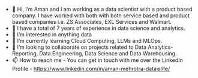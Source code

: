 - 👋 Hi, I’m Aman and I am working as a data scientist with a product based company. I have worked with both with both service based and product based companies i.e. ZS Associates, EXL Services and Walmart.
- 👀 I have a total of 7 years of experience in data science and analytics.
- 👀 I’m interested in anything data
- 🌱 I’m currently learning Cloud Computing, LLMs and MLOps.
- 💞️ I’m looking to collaborate on projects related to Data Analytics-Reporting, Data Engineering, Data Science and Data Warehousing.
- 📫 How to reach me - You can get in touch with me over the LinkedIn Profile - https://www.linkedin.com/in/aman-mehrotra-dataislife/

<!---
imamanmehrotra/imamanmehrotra is a ✨ special ✨ repository because its `README.md` (this file) appears on your GitHub profile.
You can click the Preview link to take a look at your changes.
--->
